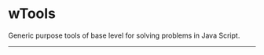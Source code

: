 # wTools

Generic purpose tools of base level for solving problems in Java Script.

_ _ _ _ _ _























































































































